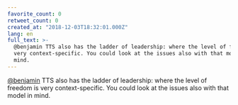```yaml
---
favorite_count: 0
retweet_count: 0
created_at: "2018-12-03T18:32:01.000Z"
lang: en
full_text: >-
  @benjamin TTS also has the ladder of leadership: where the level of freedom is
  very context-specific. You could look at the issues also with that model in
  mind.
---
```


[@benjamin](https://twitter.com/benjamin) TTS also has the ladder of leadership:
where the level of freedom is very context-specific. You could look at the
issues also with that model in mind.
